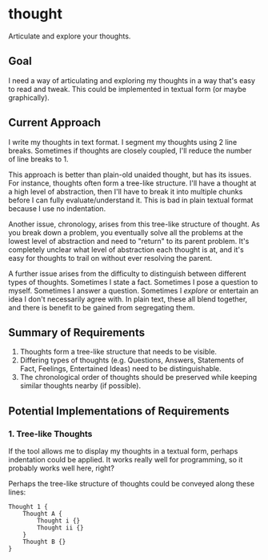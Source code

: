 # thought

Articulate and explore your thoughts.

## Goal
I need a way of articulating and exploring my thoughts in a way that's easy to read and tweak. This could be implemented in textual form (or maybe graphically).

## Current Approach
I write my thoughts in text format. I segment my thoughts using 2 line breaks. Sometimes if thoughts are closely coupled, I'll reduce the number of line breaks to 1.

This approach is better than plain-old unaided thought, but has its issues. For instance, thoughts often form a tree-like structure. I'll have a thought at a high level of abstraction, then I'll have to break it into multiple chunks before I can fully evaluate/understand it. This is bad in plain textual format because I use no indentation.

Another issue, chronology, arises from this tree-like structure of thought. As you break down a problem, you eventually solve all the problems at the lowest level of abstraction and need to "return" to its parent problem. It's completely unclear what level of abstraction each thought is at, and it's easy for thoughts to trail on without ever resolving the parent.

A further issue arises from the difficulty to distinguish between different types of thoughts. Sometimes I state a fact. Sometimes I pose a question to myself. Sometimes I answer a question. Sometimes I _explore_ or entertain an idea I don't necessarily agree with. In plain text, these all blend together, and there is benefit to be gained from segregating them.

## Summary of Requirements

1. Thoughts form a tree-like structure that needs to be visible.
2. Differing types of thoughts (e.g. Questions, Answers, Statements of Fact, Feelings, Entertained Ideas) need to be distinguishable.
3. The chronological order of thoughts should be preserved while keeping similar thoughts nearby (if possible).

## Potential Implementations of Requirements

### 1. Tree-like Thoughts

If the tool allows me to display my thoughts in a textual form, perhaps indentation could be applied. It works really well for programming, so it probably works well here, right?

Perhaps the tree-like structure of thoughts could be conveyed along these lines:

```
Thought 1 {
    Thought A {
        Thought i {}
        Thought ii {}
    }
    Thought B {}
}
```
